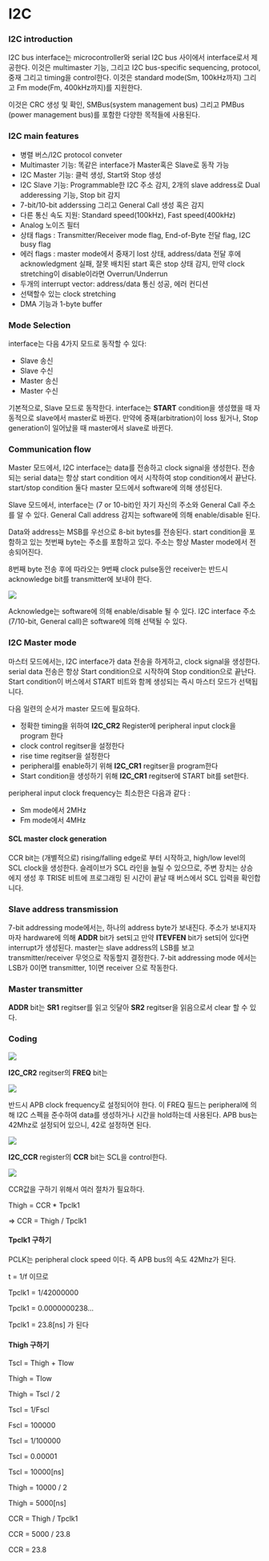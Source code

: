 # I2C


### I2C introduction
I2C bus interface는 microcontroller와 serial I2C bus 사이에서 interface로서 제공한다. 이것은 multimaster 기능, 그리고 I2C bus-specific sequencing, protocol, 중재 그리고 timing을 control한다. 이것은 standard mode(Sm, 100kHz까지) 그리고 Fm mode(Fm, 400kHz까지)를 지원한다.

이것은 CRC 생성 및 확인, SMBus(system management bus) 그리고 PMBus (power management bus)를 포함한 다양한 목적들에 사용된다.


### I2C main features
* 병렬 버스/I2C protocol conveter
* Multimaster 기능: 똑같은 interface가 Master혹은 Slave로 동작 가능
* I2C Master 기능: 클럭 생성, Start와 Stop 생성
* I2C Slave 기능: Programmable한 I2C 주소 감지, 2개의 slave address로 Dual adderessing 기능, Stop bit 감지
* 7-bit/10-bit adderssing 그리고 General Call 생성 혹은 감지
* 다른 통신 속도 지원: Standard speed(100kHz), Fast speed(400kHz)
* Analog 노이즈 필터
* 상태 flags : Transmitter/Receiver mode flag, End-of-Byte 전달 flag, I2C busy flag
* 에러 flags : master mode에서 중재기 lost 상태, address/data 전달 후에 acknowledgment 실패, 잘못 배치된 start 혹은 stop 상태 감지, 만약 clock stretching이 disable이라면 Overrun/Underrun
* 두개의 interrupt vector: address/data 통신 성공, 에러 컨디션
* 선택할수 있는 clock stretching
* DMA 기능과 1-byte buffer


### Mode Selection
interface는 다음 4가지 모드로 동작할 수 있다:
* Slave 송신
* Slave 수신
* Master 송신
* Master 수신

기본적으로, Slave 모드로 동작한다. interface는 **START** condition을 생성했을 때 자동적으로 slave에서 master로 바뀐다. 만약에 중재(arbitration)이 loss 됬거나, Stop generation이 일어났을 때 master에서 slave로 바뀐다.


### Communication flow
Master 모드에서, I2C interface는 data를 전송하고 clock signal을 생성한다. 전송되는 serial data는 항상 start condition 에서 시작하여 stop condition에서 끝난다.  start/stop condition 둘다 master 모드에서 software에 의해 생성된다.

Slave 모드에서, interface는 (7 or 10-bit)인 자기 자신의 주소와 General Call 주소를 알 수 있다. General Call address 감지는 software에 의해 enable/disable 된다.

Data와 address는 MSB를 우선으로 8-bit bytes를 전송된다. start condition을 포함하고 있는 첫번째 byte는 주소를 포함하고 있다. 주소는 항상 Master mode에서 전송되어진다.    

8번째 byte 전송 후에 따라오는 9번째 clock pulse동안 receiver는 반드시 acknowledge bit를 transmitter에 보내야 한다.

![](./i2c_bus_protocol.PNG)

Acknowledge는 software에 의해 enable/disable 될 수 있다. I2C interface 주소(7/10-bit, General call)은 software에 의해 선택될 수 있다.


### I2C Master mode

마스터 모드에서는, I2C interface가 data 전송을 하게하고, clock signal을 생성한다. serial data 전송은 항상 Start condition으로 시작하여 Stop condition으로 끝난다. Start condition이 버스에서 START 비트와 함께 생성되는 즉시 마스터 모드가 선택됩니다.

다음 일련의 순서가 master 모드에 필요하다.
* 정확한 timing을 위하여 **I2C_CR2** Register에 peripheral input clock을 program 한다
* clock control regitser을 설정한다
* rise time regitser을 설정한다
* peripheral를 enable하기 위해 **I2C_CR1** regitser을 program한다
* Start condition을 생성하기 위해 **I2C_CR1** regitser에 START bit를 set한다.

peripheral input clock frequency는 최소한은 다음과 같다 :
* Sm mode에서 2MHz
* Fm mode에서 4MHz

#### SCL master clock generation
CCR bit는 (개별적으로) rising/falling edge로 부터 시작하고, high/low level의 SCL clock을 생성한다.
슬레이브가 SCL 라인을 늘릴 수 있으므로, 주변 장치는 상승 에지 생성 후 TRISE 비트에 프로그래밍 된 시간이 끝날 때 버스에서 SCL 입력을 확인합니다.

### Slave address transmission

7-bit addressing mode에서는, 하나의 address byte가 보내진다. 주소가 보내지자 마자 hardware에 의해 **ADDR** bit가 set되고 만약 **ITEVFEN** bit가 set되어 있다면 interrupt가 생성된다. master는 slave address의 LSB를 보고 transmitter/receiver 무엇으로 작동할지 결정한다. 7-bit addressing mode 에서는 LSB가 0이면 transmitter, 1이면 receiver 으로 작동한다.

### Master transmitter

**ADDR** bit는 **SR1** regitser를 읽고 잇달아 **SR2** regitser을 읽음으로서 clear 할 수 있다.


### Coding

![](./i2c_cr2.PNG)

**I2C_CR2** regitser의 **FREQ** bit는

![](./freq.PNG)

반드시 APB clock frequency로 설정되어야 한다. 이 FREQ 필드는 peripheral에 의해 I2C 스펙을 준수하여 data를 생성하거나 시간을 hold하는데 사용된다. APB bus는 42Mhz로 설정되어 있으니, 42로 설정하면 된다.

![](./i2c_ccr.PNG)

**I2C_CCR** register의 **CCR** bit는 SCL을 control한다.

![](./ccr.PNG)

CCR값을 구하기 위해서 여러 절차가 필요하다.

Thigh = CCR * Tpclk1

=> CCR = Thigh / Tpclk1

#### Tpclk1 구하기

PCLK는 peripheral clock speed 이다. 즉 APB bus의 속도 42Mhz가 된다.

t = 1/f 이므로

Tpclk1 = 1/42000000

Tpclk1 = 0.0000000238...

Tpclk1 = 23.8[ns] 가 된다

#### Thigh 구하기
Tscl = Thigh + Tlow

Thigh = Tlow

Thigh = Tscl / 2

Tscl = 1/Fscl

Fscl = 100000

Tscl = 1/100000

Tscl = 0.00001

Tscl = 10000[ns]

Thigh = 10000 / 2

Thigh = 5000[ns]

CCR = Thigh / Tpclk1

CCR = 5000 / 23.8

CCR = 23.8
